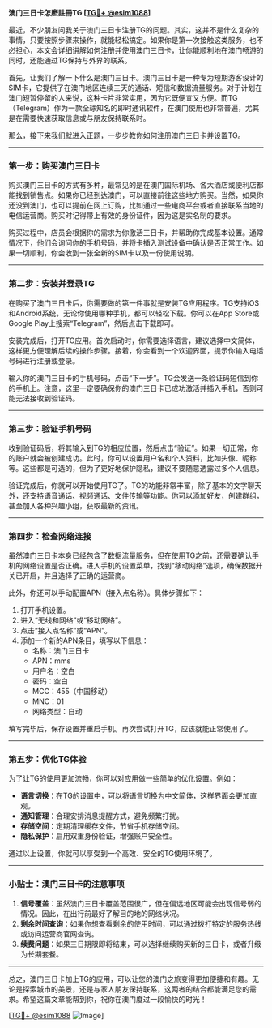 **澳门三日卡怎麽註冊TG [[TG💪+ @esim1088](https://t.me/s/esim1088)]**

最近，不少朋友问我关于澳门三日卡注册TG的问题。其实，这并不是什么复杂的事情，只要按照步骤来操作，就能轻松搞定。如果你是第一次接触这类服务，也不必担心，本文会详细讲解如何注册并使用澳门三日卡，让你能顺利地在澳门畅游的同时，还能通过TG保持与外界的联系。

首先，让我们了解一下什么是澳门三日卡。澳门三日卡是一种专为短期游客设计的SIM卡，它提供了在澳门地区连续三天的通话、短信和数据流量服务。对于计划在澳门短暂停留的人来说，这种卡片非常实用，因为它既便宜又方便。而TG（Telegram）作为一款全球知名的即时通讯软件，在澳门使用也非常普遍，尤其是在需要快速获取信息或与朋友保持联系时。

那么，接下来我们就进入正题，一步步教你如何注册澳门三日卡并设置TG。

---

### **第一步：购买澳门三日卡**

购买澳门三日卡的方式有多种，最常见的是在澳门国际机场、各大酒店或便利店都能找到销售点。如果你已经到达澳门，可以直接前往这些地方购买。当然，如果你还没到澳门，也可以提前在网上订购，比如通过一些电商平台或者直接联系当地的电信运营商。购买时记得带上有效的身份证件，因为这是实名制的要求。

购买过程中，店员会根据你的需求为你激活三日卡，并帮助你完成基本设置。通常情况下，他们会询问你的手机号码，并将卡插入测试设备中确认是否正常工作。如果一切顺利，你会收到一张全新的SIM卡以及一份使用说明。

---

### **第二步：安装并登录TG**

在购买了澳门三日卡后，你需要做的第一件事就是安装TG应用程序。TG支持iOS和Android系统，无论你使用哪种手机，都可以轻松下载。你可以在App Store或Google Play上搜索“Telegram”，然后点击下载即可。

安装完成后，打开TG应用。首次启动时，你需要选择语言，建议选择中文简体，这样更方便理解后续的操作步骤。接着，你会看到一个欢迎界面，提示你输入电话号码进行注册或登录。

输入你的澳门三日卡的手机号码，点击“下一步”。TG会发送一条验证码短信到你的手机上。注意，这里一定要确保你的澳门三日卡已成功激活并插入手机，否则可能无法接收到验证码。

---

### **第三步：验证手机号码**

收到验证码后，将其输入到TG的相应位置，然后点击“验证”。如果一切正常，你的账户就会被创建成功。此时，你可以设置用户名和个人资料，比如头像、昵称等。这些都是可选的，但为了更好地保护隐私，建议不要随意透露过多个人信息。

验证完成后，你就可以开始使用TG了。TG的功能非常丰富，除了基本的文字聊天外，还支持语音通话、视频通话、文件传输等功能。你可以添加好友，创建群组，甚至加入各种兴趣小组，获取最新的资讯。

---

### **第四步：检查网络连接**

虽然澳门三日卡本身已经包含了数据流量服务，但在使用TG之前，还需要确认手机的网络设置是否正确。进入手机的设置菜单，找到“移动网络”选项，确保数据开关已开启，并且选择了正确的运营商。

此外，你还可以手动配置APN（接入点名称）。具体步骤如下：

1. 打开手机设置。
2. 进入“无线和网络”或“移动网络”。
3. 点击“接入点名称”或“APN”。
4. 添加一个新的APN条目，填写以下信息：
   - 名称：澳门三日卡
   - APN：mms
   - 用户名：空白
   - 密码：空白
   - MCC：455（中国移动）
   - MNC：01
   - 网络类型：自动

填写完毕后，保存设置并重启手机。再次尝试打开TG，应该就能正常使用了。

---

### **第五步：优化TG体验**

为了让TG的使用更加流畅，你可以对应用做一些简单的优化设置。例如：

- **语言切换**：在TG的设置中，可以将语言切换为中文简体，这样界面会更加直观。
- **通知管理**：合理安排消息提醒方式，避免频繁打扰。
- **存储空间**：定期清理缓存文件，节省手机存储空间。
- **隐私保护**：启用双重身份验证，增强账户安全性。

通过以上设置，你就可以享受到一个高效、安全的TG使用环境了。

---

### **小贴士：澳门三日卡的注意事项**

1. **信号覆盖**：虽然澳门三日卡覆盖范围很广，但在偏远地区可能会出现信号弱的情况。因此，在出行前最好了解目的地的网络状况。
2. **剩余时间查询**：如果你想查看剩余的使用时间，可以通过拨打特定的服务热线或访问运营商官网查询。
3. **续费问题**：如果三日期限即将结束，可以选择继续购买新的三日卡，或者升级为长期套餐。

---

总之，澳门三日卡加上TG的应用，可以让您的澳门之旅变得更加便捷和有趣。无论是探索城市的美景，还是与家人朋友保持联系，这两者的结合都能满足您的需求。希望这篇文章能帮到你，祝你在澳门度过一段愉快的时光！

[[TG💪+ @esim1088](https://t.me/s/esim1088) ![Image](https://i.postimg.cc/4NQfJmqS/Snipaste-2025-05-13-00-14-12.png)]